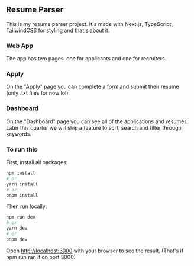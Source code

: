 ## Resume Parser

This is my resume parser project. It's made with Next.js, TypeScript, TailwindCSS for styling and that's about it.

### Web App

The app has two pages: one for applicants and one for recruiters.

### Apply
On the "Apply" page you can complete a form and submit their resume (only .txt files for now lol).
### Dashboard
On the "Dashboard" page you can see all of the applications and resumes. 
Later this quarter we will ship a feature to sort, search and filter through keywords.

### To run this
First, install all packages:
```bash
npm install
# or
yarn install
# or
pnpm install
```
Then run locally:
```bash
npm run dev
# or
yarn dev
# or
pnpm dev
```

Open [http://localhost:3000](http://localhost:3000) with your browser to see the result.
(That's if npm run ran it on port 3000)
